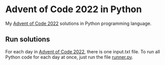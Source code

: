 # Advent of Code 2022 in Python

My [Advent of Code 2022](https://adventofcode.com/2022) solutions in Python programming language.

## Run solutions

For each day in [Advent of Code 2022](https://adventofcode.com/2022), there is one input.txt file. To run all Python code 
for each day at once, just run the file 
[runner.py](https://github.com/GlobalCreativeApkDev/advent-of-code-2022/blob/master/advent-of-code-2022/runner.py).
